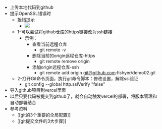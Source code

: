 - 上传本地代码到github
- 提示OpenSSL错误时
	- 报错提示
		- ![](https://yupic.oss-cn-shanghai.aliyuncs.com/202206112338053.png)
	- 1-可以尝试将github仓库的https链接改为ssh链接
		- 示例：
			- 查看当前远程仓库
				- git remote -v
			- 删除当前的origin远程仓库-https
				- git remote remove origin
			- 添加origin远程仓库-ssh
				- git remote add origin git@github.com:fishyer/demo02.git
	- 2-打开Git命令页面，执行git命令脚本：修改设置，解除ssl验证
		- git config --global http.sslVerify "false"
- 导入github项目到vercel里面
- 以后只要代码被提交到github了，就会自动触发vercel的部署，将版本管理和自动部署结合
- 参考资料
	- [[git的3个重要的全局配置]]
	- [[git提交文件的3大步骤]]